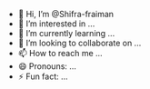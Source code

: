- 👋 Hi, I’m @Shifra-fraiman
- 👀 I’m interested in ...
- 🌱 I’m currently learning ...
- 💞️ I’m looking to collaborate on ...
- 📫 How to reach me ...
- 😄 Pronouns: ...
- ⚡ Fun fact: ...

<!---
Shifra-fraiman/Shifra-fraiman is a ✨ special ✨ repository because its `README.md` (this file) appears on your GitHub profile.
You can click the Preview link to take a look at your changes.
--->
